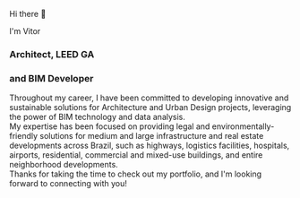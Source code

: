 Hi there 👋

I'm Vitor
### Architect, LEED GA
### and BIM Developer

Throughout my career, I have been committed to developing innovative and sustainable solutions for Architecture and Urban Design projects, leveraging the power of BIM technology and data analysis.<br>My expertise has been focused on providing legal and environmentally-friendly solutions for medium and large infrastructure and real estate developments across Brazil, such as highways, logistics facilities, hospitals, airports, residential, commercial and mixed-use buildings, and entire neighborhood developments.<br>Thanks for taking the time to check out my portfolio, and I'm looking forward to connecting with you!

